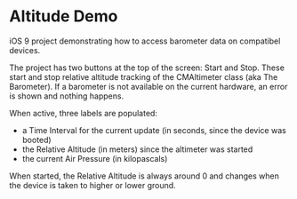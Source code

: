 # Altitude Demo
iOS 9 project demonstrating how to access barometer data on compatibel devices.

The project has two buttons at the top of the screen: Start and Stop. These start and stop relative altitude tracking of the CMAltimeter class (aka The Barometer). If a barometer is not available on the current hardware, an error is shown and nothing happens.

When active, three labels are populated: 
 * a Time Interval for the current update (in seconds, since the device was booted)
 * the Relative Altitude (in meters) since the altimeter was started
 * the current Air Pressure (in kilopascals)
 
When started, the Relative Altitude is always around 0 and changes when the device is taken to higher or lower ground.
